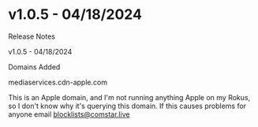 # v1.0.5 - 04/18/2024
Release Notes

v1.0.5 - 04/18/2024

Domains Added

mediaservices.cdn-apple.com

This is an Apple domain, and I'm not running anything Apple on my Rokus, so I don't know why it's querying this domain.  If this causes problems for anyone email blocklists@comstar.live
